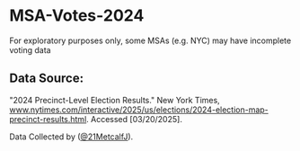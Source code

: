 # MSA-Votes-2024
For exploratory purposes only, some MSAs (e.g. NYC) may have incomplete voting data

## Data Source:
"2024 Precinct-Level Election Results." New York Times, www.nytimes.com/interactive/2025/us/elections/2024-election-map-precinct-results.html. Accessed [03/20/2025].

Data Collected by ([@21MetcalfJ](https://github.com/21MetcalfJ/2024Precincts)).
